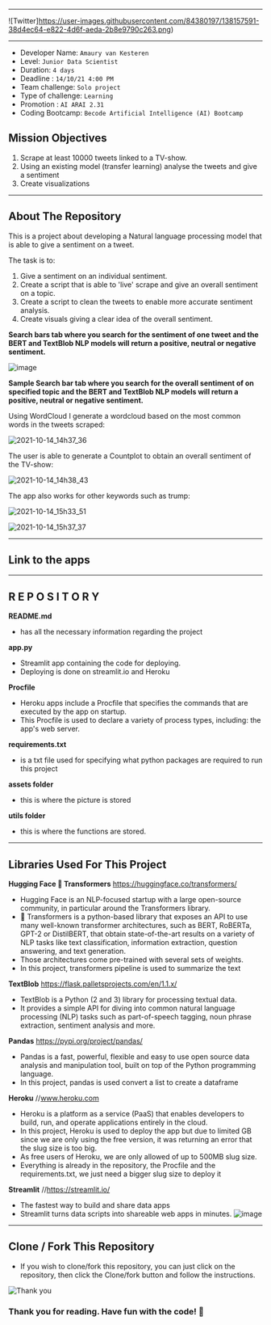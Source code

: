 ______________________________________________________________________________________________________________________________________________________
![Twitter]https://user-images.githubusercontent.com/84380197/138157591-38d4ec64-e822-4d6f-aeda-2b8e9790c263.png)
______________________________________________________________________________________________________________________________________________________


- Developer Name: `Amaury van Kesteren`
- Level: `Junior Data Scientist`
- Duration: `4 days`
- Deadline : `14/10/21 4:00 PM`
- Team challenge: `Solo project`
- Type of challenge: `Learning`
- Promotion : `AI ARAI 2.31`
- Coding Bootcamp: `Becode Artificial Intelligence (AI) Bootcamp`

## Mission Objectives

1. Scrape at least 10000 tweets linked to a TV-show.
2. Using an existing model (transfer learning) analyse the tweets and give a sentiment
3. Create visualizations

____________________________________________________________________________________________________________________________________________

## About The Repository

This is a project about developing a Natural language processing model that is able to give a sentiment on a tweet.

The task is to:
1. Give a sentiment on an individual sentiment.
2. Create a script that is able to 'live' scrape and give an overall sentiment on a topic.
3. Create a script to clean the tweets to enable more accurate sentiment analysis.
4. Create visuals giving a clear idea of the overall sentiment.


**Search bars tab where you search for the sentiment of one tweet and the BERT and TextBlob NLP models will return a positive, neutral or negative sentiment.**

![image](https://user-images.githubusercontent.com/60827480/117363726-42574680-aebd-11eb-9ffb-af78de35da95.png)

**Sample Search bar tab where you search for the overall sentiment of on specified topic and the BERT and TextBlob NLP models will return a positive, neutral or negative sentiment.**

Using WordCloud I generate a wordcloud based on the most common words in the tweets scraped:

![2021-10-14_14h37_36](https://user-images.githubusercontent.com/84380197/137319164-06ecd624-817e-475d-8038-f4ee26138782.png)

The user is able to generate a Countplot to obtain an overall sentiment of the TV-show:

![2021-10-14_14h38_43](https://user-images.githubusercontent.com/84380197/137319046-d3be5e3d-eb75-446a-85bd-4e709b1a970b.png)

The app also works for other keywords such as trump:

![2021-10-14_15h33_51](https://user-images.githubusercontent.com/84380197/137328857-0d3d30d5-b3d3-4084-9146-6fb78fae3782.png)


![2021-10-14_15h37_37](https://user-images.githubusercontent.com/84380197/137328863-fc138d28-69a0-458d-8c67-a063dfc569d5.png)

____________________________________________________________________________________________________________________________________________

## Link to the apps

____________________________________________________________________________________________________________________________________________

## R E P O S I T O R Y

**README.md**
  - has all the necessary information regarding the project

**app.py**
  - Streamlit app containing the code for deploying.
  - Deploying is done on streamlit.io and Heroku

**Procfile**
  - Heroku apps include a Procfile that specifies the commands that are executed by the app on startup.
  - This Procfile is used to declare a variety of process types, including: the app's web server.

**requirements.txt**
  - is a txt file used for specifying what python packages are required to run this project

**assets folder**
  - this is where the picture is stored

**utils folder**
  - this is where the functions are stored.
   
______________________________________________________________________________________________________________________________________________________

## Libraries Used For This Project


**Hugging Face 🤗 Transformers**  https://huggingface.co/transformers/
  - Hugging Face is an NLP-focused startup with a large open-source community, in particular around the Transformers library. 
  - 🤗 Transformers is a python-based library that exposes an API to use many well-known transformer architectures, such as BERT, RoBERTa, GPT-2 or DistilBERT, that obtain state-of-the-art results on a variety of NLP tasks like text classification, information extraction, question answering, and text generation. 
  - Those architectures come pre-trained with several sets of weights. 
  - In this project, transformers pipeline is used to summarize the text

**TextBlob** https://flask.palletsprojects.com/en/1.1.x/
  - TextBlob is a Python (2 and 3) library for processing textual data. 
  - It provides a simple API for diving into common natural language processing (NLP) tasks such as part-of-speech tagging, noun phrase extraction, sentiment analysis and more.

**Pandas** https://pypi.org/project/pandas/
  - Pandas is a fast, powerful, flexible and easy to use open source data analysis and manipulation tool, built on top of the Python programming language.
  - In this project, pandas is used convert a list to create a dataframe 

**Heroku** //www.heroku.com
  - Heroku is a platform as a service (PaaS) that enables developers to build, run, and operate applications entirely in the cloud.
  - In this project, Heroku is used to deploy the app but due to limited GB since we are only using the free version, it was returning an error that the slug size is too big.
  - As free users of Heroku, we are only allowed of up to 500MB slug size.
  - Everything is already in the repository, the Procfile and the requirements.txt, we just need a bigger slug size to deploy it
  
 **Streamlit** //https://streamlit.io/
  - The fastest way to build and share data apps
  - Streamlit turns data scripts into shareable web apps in minutes. 
![image](https://user-images.githubusercontent.com/60827480/117362204-42564700-aebb-11eb-805d-442270ebe792.png)


______________________________________________________________________________________________________________________________________________________

## Clone / Fork This Repository
  - If you wish to clone/fork this repository, you can just click on the repository, then click the Clone/fork button and follow the instructions.

![Thank you](https://user-images.githubusercontent.com/84380197/138157253-af820ee0-5cea-4ef2-8d80-cbba993c5026.jpg)
### Thank you for reading. Have fun with the code! 🤗
